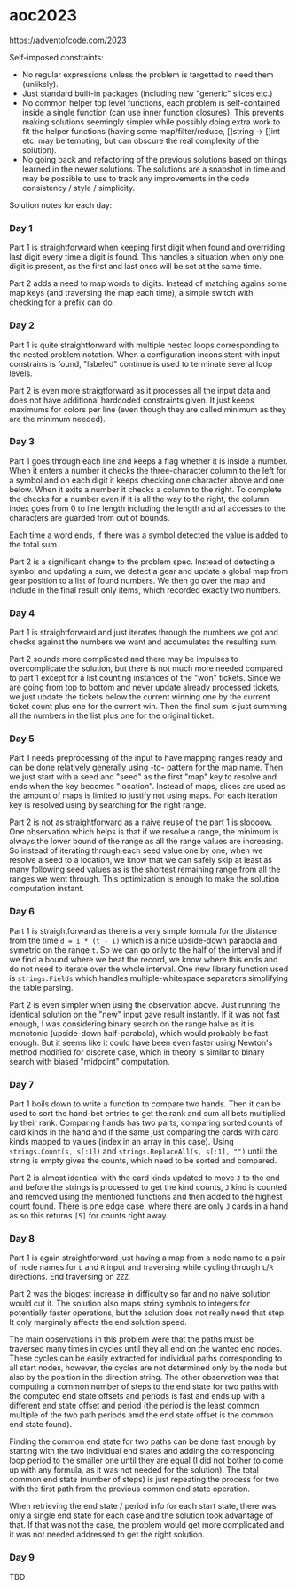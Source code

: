 # aoc2023
https://adventofcode.com/2023

Self-imposed constraints:
 - No regular expressions unless the problem is targetted to need them (unlikely).
 - Just standard built-in packages (including new "generic" slices etc.)
 - No common helper top level functions, each problem is self-contained inside a single function (can use inner function closures). This prevents making solutions seemingly simpler while possibly doing extra work to fit the helper functions (having some map/filter/reduce, []string -> []int etc. may be tempting, but can obscure the real complexity of the solution).
 - No going back and refactoring of the previous solutions based on things learned in the newer solutions. The solutions are a snapshot in time and may be possible to use to track any improvements in the code consistency / style / simplicity.

Solution notes for each day:

### Day 1
Part 1 is straightforward when keeping first digit when found and overriding last digit every time a digit is found. This handles a situation when only one digit is present, as the first and last ones will be set at the same time.

Part 2 adds a need to map words to digits. Instead of matching agains some map keys (and traversing the map each time), a simple switch with checking for a prefix can do.

### Day 2
Part 1 is quite straightforward with multiple nested loops corresponding to the nested problem notation. When a configuration inconsistent with input constrains is found, "labeled" continue is used to terminate several loop levels.

Part 2 is even more straigtforward as it processes all the input data and does not have additional hardcoded constraints given. It just keeps maximums for colors per line (even though they are called minimum as they are the minimum needed).

### Day 3
Part 1 goes through each line and keeps a flag whether it is inside a number. When it enters a number it checks the three-character column to the left for a symbol and on each digit it keeps checking one character above and one below. When it exits a number it checks a column to the right. To complete the checks for a number even if it is all the way to the right, the column index goes from 0 to line length including the length and all accesses to the characters are guarded from out of bounds.

Each time a word ends, if there was a symbol detected the value is added to the total sum.

Part 2 is a significant change to the problem spec. Instead of detecting a symbol and updating a sum, we detect a gear and update a global map from gear position to a list of found numbers.
We then go over the map and include in the final result only items, which recorded exactly two numbers.

### Day 4
Part 1 is straightforward and just iterates through the numbers we got and checks against the numbers we want and accumulates the resulting sum.

Part 2 sounds more complicated and there may be impulses to overcomplicate the solution, but there is not much more needed compared to part 1 except for a list counting instances of the "won" tickets. Since we are going from top to bottom and never update already processed tickets, we just update the tickets below the current winning one by the current ticket count plus one for the current win. Then the final sum is just summing all the numbers in the list plus one for the original ticket.

### Day 5
Part 1 needs preprocessing of the input to have mapping ranges ready and can be done relatively generally using <src>-to-<dst> pattern for the map name. Then we just start with a seed and "seed" as the first "map" key to resolve and ends when the key becomes "location". Instead of maps, slices are used as the amount of maps is limited to justify not using maps. For each iteration key is resolved using by searching for the right range.

Part 2 is not as straightforward as a naive reuse of the part 1 is sloooow. One observation which helps is that if we resolve a range, the minimum is always the lower bound of the range as all the range values are increasing. So instead of iterating through each seed value one by one, when we resolve a seed to a location, we know that we can safely skip at least as many following seed values as is the shortest remaining range from all the ranges we went through. This optimization is enough to make the solution computation instant.

### Day 6
Part 1 is straightforward as there is a very simple formula for the distance from the time `d = i * (t - i)` which is a nice upside-down parabola and symetric on the range `t`.
So we can go only to the half of the interval and if we find a bound where we beat the record, we know where this ends and do not need to iterate over the whole interval.
One new library function used is `strings.Fields` which handles multiple-whitespace separators simplifying the table parsing.

Part 2 is even simpler when using the observation above. Just running the identical solution on the "new" input gave result instantly. If it was not fast enough, I was considering binary search on the range halve as it is monotonic (upside-down half-parabola), which would probably be fast enough. But it seems like it could have been even faster using Newton's method modified for discrete case, which in theory is similar to binary search with biased "midpoint" computation.

### Day 7
Part 1 boils down to write a function to compare two hands. Then it can be used to sort the hand-bet entries to get the rank and sum all bets multiplied by their rank. Comparing hands has two parts, comparing sorted counts of card kinds in the hand and if the same just comparing the cards with card kinds mapped to values (index in an array in this case). Using `strings.Count(s, s[:1])` and `strings.ReplaceAll(s, s[:1], "")` until the string is empty gives the counts, which need to be sorted and compared.

Part 2 is almost identical with the card kinds updated to move `J` to the end and before the strings is processed to get the kind counts, `J` kind is counted and removed using the mentioned functions and then added to the highest count found. There is one edge case, where there are only `J` cards in a hand as so this returns `[5]` for counts right away.

### Day 8
Part 1 is again straightforward just having a map from a node name to a pair of node names for `L` and `R` input and traversing while cycling through `L`/`R` directions. End traversing on `ZZZ`.

Part 2 was the biggest increase in difficulty so far and no naive solution would cut it. The solution also maps string symbols to integers for potentially faster operations, but the solution does not really need that step. It only marginally affects the end solution speed.

The main observations in this problem were that the paths must be traversed many times in cycles until they all end on the wanted end nodes. These cycles can be easily extracted for individual paths corresponding to all start nodes, however, the cycles are not determined only by the node but also by the position in the direction string. The other observation was that computing a common number of steps to the end state for two paths with the computed end state offsets and periods is fast and ends up with a different end state offset and period (the period is the least common multiple of the two path periods amd the end state offset is the common end state found).

Finding the common end state for two paths can be done fast enough by starting with the two individual end states and adding the corresponding loop period to the smaller one until they are equal (I did not bother to come up with any formula, as it was not needed for the solution). The total common end state (number of steps) is just repeating the process for two with the first path from the previous common end state operation.

When retrieving the end state / period info for each start state, there was only a single end state for each case and the solution took advantage of that. If that was not the case, the problem would get more complicated and it was not needed addressed to get the right solution.

### Day 9

TBD
